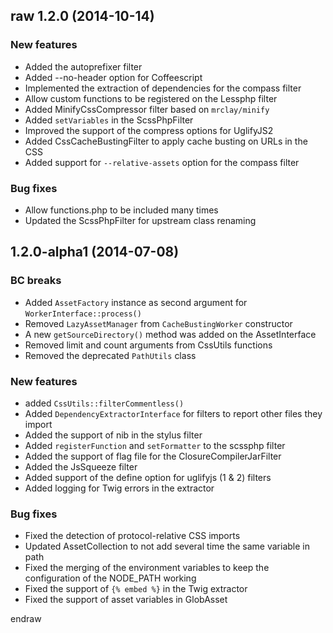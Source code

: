 raw
1.2.0 (2014-10-14)
------------------

### New features

* Added the autoprefixer filter
* Added --no-header option for Coffeescript
* Implemented the extraction of dependencies for the compass filter
* Allow custom functions to be registered on the Lessphp filter
* Added MinifyCssCompressor filter based on `mrclay/minify`
* Added `setVariables` in the ScssPhpFilter
* Improved the support of the compress options for UglifyJS2
* Added CssCacheBustingFilter to apply cache busting on URLs in the CSS
* Added support for `--relative-assets` option for the compass filter

### Bug fixes

* Allow functions.php to be included many times
* Updated the ScssPhpFilter for upstream class renaming

1.2.0-alpha1 (2014-07-08)
-------------------------

### BC breaks

* Added `AssetFactory` instance as second argument for `WorkerInterface::process()`
* Removed `LazyAssetManager` from `CacheBustingWorker` constructor
* A new `getSourceDirectory()` method was added on the AssetInterface
* Removed limit and count arguments from CssUtils functions
* Removed the deprecated `PathUtils` class

### New features

* added `CssUtils::filterCommentless()`
* Added `DependencyExtractorInterface` for filters to report other files they import
* Added the support of nib in the stylus filter
* Added `registerFunction` and `setFormatter` to the scssphp filter
* Added the support of flag file for the ClosureCompilerJarFilter
* Added the JsSqueeze filter
* Added support of the define option for uglifyjs (1 & 2) filters
* Added logging for Twig errors in the extractor

### Bug fixes

* Fixed the detection of protocol-relative CSS imports
* Updated AssetCollection to not add several time the same variable in path
* Fixed the merging of the environment variables to keep the configuration of the NODE_PATH working
* Fixed the support of ``{% embed %}`` in the Twig extractor
* Fixed the support of asset variables in GlobAsset

endraw
